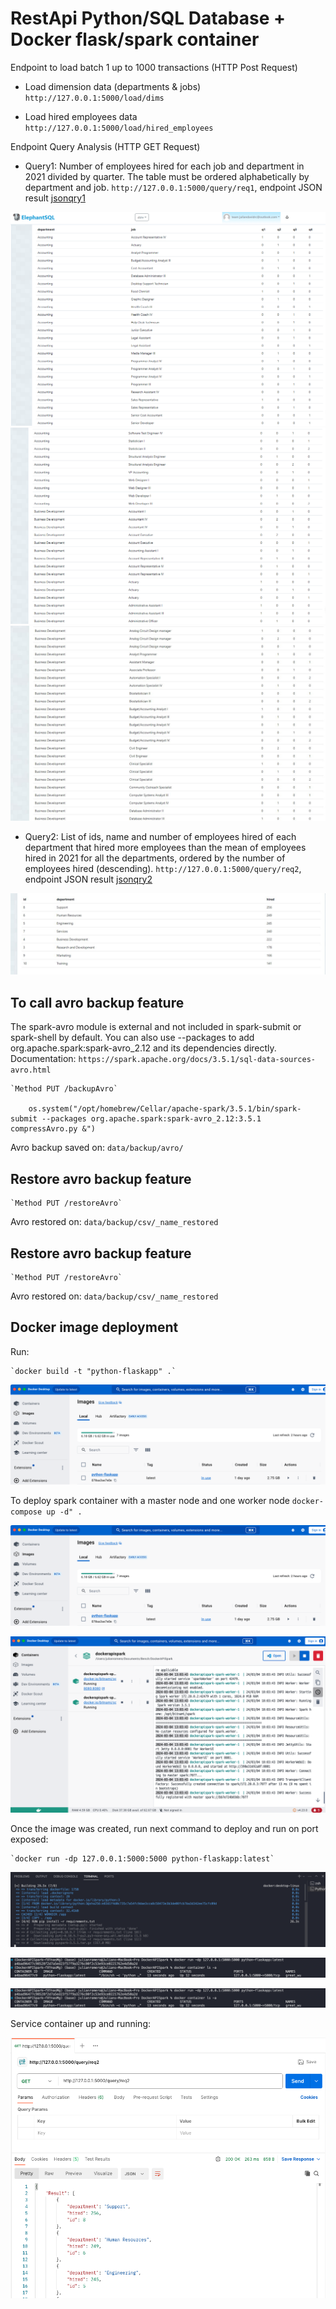 # RestApi Python/SQL Database + Docker flask/spark container

Endpoint to load batch 1 up to 1000 transactions (HTTP Post Request)

* Load dimension data (departments & jobs)
`http://127.0.0.1:5000/load/dims`

* Load hired employees data 
`http://127.0.0.1:5000/load/hired_employees`

Endpoint Query Analysis (HTTP GET Request)

* Query1: Number of employees hired for each job and department in 2021 divided by quarter. The table must be ordered alphabetically by department and job.
`http://127.0.0.1:5000/query/req1`, endpoint JSON result [jsonqry1](results_query_endpoint/qry1.json)

![Alt text](images/qr1.jpg)
![Alt text](images/qr2.jpg)
![Alt text](images/qr3.jpg)

* Query2: List of ids, name and number of employees hired of each department that hired more employees than the mean of employees hired in 2021 for all the departments, ordered by the number of employees hired (descending).
`http://127.0.0.1:5000/query/req2`, endpoint JSON result [jsonqry2](results_query_endpoint/qry2.json)

![Alt text](images/qr2_2.jpg)

## To call avro backup feature

The spark-avro module is external and not included in spark-submit or spark-shell by default.
You can also use --packages to add org.apache.spark:spark-avro_2.12 and its dependencies directly.
Documentation: `https://spark.apache.org/docs/3.5.1/sql-data-sources-avro.html`

    `Method PUT /backupAvro`

        os.system("/opt/homebrew/Cellar/apache-spark/3.5.1/bin/spark-submit --packages org.apache.spark:spark-avro_2.12:3.5.1 compressAvro.py &")

Avro backup saved on: `data/backup/avro/`

## Restore avro backup feature

    `Method PUT /restoreAvro`

Avro restored on: `data/backup/csv/_name_restored`

## Restore avro backup feature

    `Method PUT /restoreAvro`

Avro restored on: `data/backup/csv/_name_restored`

## Docker image deployment

Run:

    `docker build -t "python-flaskapp" .`

![alt text](images/docker_container.png)

To deploy spark container with a master node and one worker node
    `docker-compose up -d" .`

![alt text](images/docker_container.png)

![alt text](images/dockerspark.png)

Once the image was created, run next command to deploy and run on port exposed:

    `docker run -dp 127.0.0.1:5000:5000 python-flaskapp:latest`

![alt text](images/dockerbuild.png)

![alt text](images/dockerls.png)

![alt text](images/container.png)

Service container up and running:

![alt text](images/service.png)

